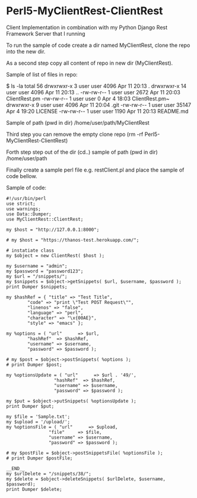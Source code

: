 # Perl5-MyClientRest-ClientRest
Client Implementation in combination with my Python Django Rest Framework Server that I running

To run the sample of code create a dir named MyClientRest, clone the repo into the new dir.

As a second step copy all content of repo in new dir (MyClientRest).

Sample of list of files in repo:

$ ls -la
total 56
drwxrwxr-x  3 user user  4096 Apr 11 20:13 .
drwxrwxr-x 14 user user  4096 Apr 11 20:13 ..
-rw-rw-r--  1 user user  2672 Apr 11 20:03 ClientRest.pm
-rw-rw-r--  1 user user     0 Apr  4 18:03 ClientRest.pm~
drwxrwxr-x  9 user user  4096 Apr 11 20:04 .git
-rw-rw-r--  1 user user 35147 Apr  4 19:20 LICENSE
-rw-rw-r--  1 user user  1190 Apr 11 20:13 README.md

Sample of path (pwd in dir) /home/user/path/MyClientRest

Third step you can remove the empty clone repo (rm -rf Perl5-MyClientRest-ClientRest)

Forth step step out of the dir (cd..) sample of path (pwd in dir) /home/user/path

Finally create a sample perl file e.g. restClient.pl and place the sample of code bellow.

Sample of code:

	#!/usr/bin/perl
	use strict;
	use warnings;
	use Data::Dumper;
	use MyClientRest::ClientRest;

	my $host = "http://127.0.0.1:8000";

	# my $host = "https://thanos-test.herokuapp.com/";

	# instatiate class
	my $object = new ClientRest( $host );

	my $username = "admin";
	my $password = "password123";
	my $url = "/snippets/";
	my $snippets = $object->getSnippets( $url, $username, $password );
	print Dumper $snippets;

	my $hashRef = { "title" => "Test Title",
			"code" => "print \"Test POST Request\"",
			"linenos" => "false",
			"language" => "perl",
			"character" => "\x{00AE}",
			"style" => "emacs" };

	my %options = ( "url"      => $url,
			"hashRef"  => $hashRef,
			"username" => $username,
			"password" => $password );

	# my $post = $object->postSnippets( %options );
	# print Dumper $post;

	my %optionsUpdate = ( "url"      => $url . '49/',
		      	      "hashRef"  => $hashRef,
		      	      "username" => $username,
		      	      "password" => $password );

	my $put = $object->putSnippets( %optionsUpdate );
	print Dumper $put;

	my $file = 'Sample.txt';
	my $upload = '/upload/';
	my %optionsFile = ( "url"      => $upload,
		    	    "file"     => $file,
		    	    "username" => $username,
		    	    "password" => $password );

	# my $postFile = $object->postSnippetsFile( %optionsFile );
	# print Dumper $postFile;

	__END__
	my $urlDelete = "/snippets/38/";
	my $delete = $object->deleteSnippets( $urlDelete, $username, $password);
	print Dumper $delete;
